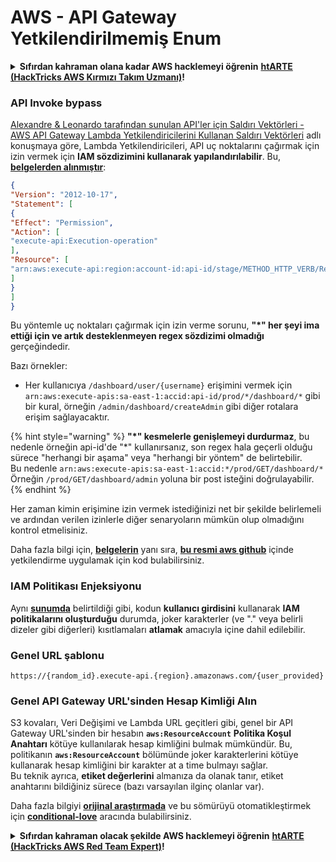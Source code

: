 # AWS - API Gateway Yetkilendirilmemiş Enum

<details>

<summary><strong>Sıfırdan kahraman olana kadar AWS hacklemeyi öğrenin</strong> <a href="https://training.hacktricks.xyz/courses/arte"><strong>htARTE (HackTricks AWS Kırmızı Takım Uzmanı)</strong></a><strong>!</strong></summary>

HackTricks'ı desteklemenin diğer yolları:

* **Şirketinizi HackTricks'te reklamını görmek istiyorsanız** veya **HackTricks'i PDF olarak indirmek istiyorsanız** [**ABONELİK PLANLARI**](https://github.com/sponsors/carlospolop)'na göz atın!
* [**Resmi PEASS & HackTricks ürünlerini**](https://peass.creator-spring.com) edinin
* [**PEASS Ailesi'ni**](https://opensea.io/collection/the-peass-family) keşfedin, özel [**NFT'lerimiz**](https://opensea.io/collection/the-peass-family) koleksiyonumuz
* **Katılın** 💬 [**Discord grubuna**](https://discord.gg/hRep4RUj7f) veya [**telegram grubuna**](https://t.me/peass) veya bizi **Twitter** 🐦 [**@hacktricks\_live**](https://twitter.com/hacktricks\_live)**'da takip edin.**
* **Hacking püf noktalarınızı paylaşarak PR'lar göndererek** [**HackTricks**](https://github.com/carlospolop/hacktricks) ve [**HackTricks Cloud**](https://github.com/carlospolop/hacktricks-cloud) github depolarına katkıda bulunun.

</details>

### API Invoke bypass

[Alexandre & Leonardo tarafından sunulan API'ler için Saldırı Vektörleri - AWS API Gateway Lambda Yetkilendiricilerini Kullanan Saldırı Vektörleri](https://www.youtube.com/watch?v=bsPKk7WDOnE) adlı konuşmaya göre, Lambda Yetkilendiricileri, API uç noktalarını çağırmak için izin vermek için **IAM sözdizimini kullanarak yapılandırılabilir**. Bu, [**belgelerden alınmıştır**](https://docs.aws.amazon.com/apigateway/latest/developerguide/api-gateway-control-access-using-iam-policies-to-invoke-api.html):
```json
{
"Version": "2012-10-17",
"Statement": [
{
"Effect": "Permission",
"Action": [
"execute-api:Execution-operation"
],
"Resource": [
"arn:aws:execute-api:region:account-id:api-id/stage/METHOD_HTTP_VERB/Resource-path"
]
}
]
}
```
Bu yöntemle uç noktaları çağırmak için izin verme sorunu, **"\*" her şeyi ima ettiği için ve artık desteklenmeyen regex sözdizimi olmadığı** gerçeğindedir.

Bazı örnekler:

* Her kullanıcıya `/dashboard/user/{username}` erişimini vermek için `arn:aws:execute-apis:sa-east-1:accid:api-id/prod/*/dashboard/*` gibi bir kural, örneğin `/admin/dashboard/createAdmin` gibi diğer rotalara erişim sağlayacaktır.

{% hint style="warning" %}
**"\*" kesmelerle genişlemeyi durdurmaz**, bu nedenle örneğin api-id'de "\*" kullanırsanız, son regex hala geçerli olduğu sürece "herhangi bir aşama" veya "herhangi bir yöntem" de belirtebilir.\
Bu nedenle `arn:aws:execute-apis:sa-east-1:accid:*/prod/GET/dashboard/*`\
Örneğin `/prod/GET/dashboard/admin` yoluna bir post isteğini doğrulayabilir.
{% endhint %}

Her zaman kimin erişimine izin vermek istediğinizi net bir şekilde belirlemeli ve ardından verilen izinlerle diğer senaryoların mümkün olup olmadığını kontrol etmelisiniz.

Daha fazla bilgi için, [**belgelerin**](https://docs.aws.amazon.com/apigateway/latest/developerguide/api-gateway-control-access-using-iam-policies-to-invoke-api.html) yanı sıra, [**bu resmi aws github**](https://github.com/awslabs/aws-apigateway-lambda-authorizer-blueprints/tree/master/blueprints) içinde yetkilendirme uygulamak için kod bulabilirsiniz.

### IAM Politikası Enjeksiyonu

Aynı [**sunumda**](https://www.youtube.com/watch?v=bsPKk7WDOnE) belirtildiği gibi, kodun **kullanıcı girdisini** kullanarak **IAM politikalarını oluşturduğu** durumda, joker karakterler (ve "." veya belirli dizeler gibi diğerleri) kısıtlamaları **atlamak** amacıyla içine dahil edilebilir.

### Genel URL şablonu
```
https://{random_id}.execute-api.{region}.amazonaws.com/{user_provided}
```
### Genel API Gateway URL'sinden Hesap Kimliği Alın

S3 kovaları, Veri Değişimi ve Lambda URL geçitleri gibi, genel bir API Gateway URL'sinden bir hesabın **`aws:ResourceAccount`** **Politika Koşul Anahtarı** kötüye kullanılarak hesap kimliğini bulmak mümkündür. Bu, politikanın **`aws:ResourceAccount`** bölümünde joker karakterlerini kötüye kullanarak hesap kimliğini bir karakter at a time bulmayı sağlar.\
Bu teknik ayrıca, **etiket değerlerini** almanıza da olanak tanır, etiket anahtarını bildiğiniz sürece (bazı varsayılan ilginç olanlar var).

Daha fazla bilgiyi [**orijinal araştırmada**](https://blog.plerion.com/conditional-love-for-aws-metadata-enumeration/) ve bu sömürüyü otomatikleştirmek için [**conditional-love**](https://github.com/plerionhq/conditional-love/) aracında bulabilirsiniz.

<details>

<summary><strong>Sıfırdan kahraman olacak şekilde AWS hacklemeyi öğrenin</strong> <a href="https://training.hacktricks.xyz/courses/arte"><strong>htARTE (HackTricks AWS Red Team Expert)</strong></a><strong>!</strong></summary>

HackTricks'ı desteklemenin diğer yolları:

* **Şirketinizi HackTricks'te reklamını görmek istiyorsanız** veya **HackTricks'i PDF olarak indirmek istiyorsanız** [**ABONELİK PLANLARINI**](https://github.com/sponsors/carlospolop) kontrol edin!
* [**Resmi PEASS & HackTricks ürünlerini**](https://peass.creator-spring.com) edinin
* [**The PEASS Family'yi**](https://opensea.io/collection/the-peass-family) keşfedin, özel [**NFT'lerimiz**](https://opensea.io/collection/the-peass-family) koleksiyonumuz
* **💬 [**Discord grubuna**](https://discord.gg/hRep4RUj7f) veya [**telegram grubuna**](https://t.me/peass) katılın veya bizi **Twitter** 🐦 [**@hacktricks\_live**](https://twitter.com/hacktricks\_live)**'da takip edin.**
* **Hacking püf noktalarınızı paylaşarak PR göndererek** [**HackTricks**](https://github.com/carlospolop/hacktricks) ve [**HackTricks Cloud**](https://github.com/carlospolop/hacktricks-cloud) github depolarına katkıda bulunun.

</details>
